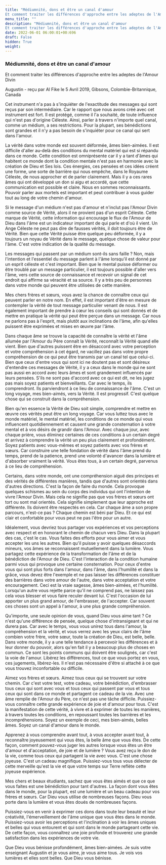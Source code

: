 ```yaml
---
title: "Médiumnité, dons et être un canal d'amour
Et comment traiter les différences d'approche entre les adeptes de l'Amour Divin"
menu_title: ""
description: "Médiumnité, dons et être un canal d'amour
Et comment traiter les différences d'approche entre les adeptes de l'Amour Divin"
date: 2022-06-01 06:00:01+00:696
draft: False
hidden: True
weight:
---
```

### Médiumnité, dons et être un canal d'amour
Et comment traiter les différences d'approche entre les adeptes de l'Amour Divin

Augustin - reçu par Al Fike le 5 Avril 2019, Gibsons, Colombie-Britannique, Canada

Cet instrument n'a pas à s'inquiéter de l'exactitude des messages qui sont reçus par son intermédiaire. Car le rapport que nous avons créé avec cet instrument est fort. Il est protégé, comme il l'a souhaité, de toute influence qui n'est pas d'origine Céleste. Ainsi, parler à travers n'importe quel canal, comme un médium, a ses restrictions. Pour la plupart, ses bénédictions sont grandes et il n'y a pas besoin de s'inquiéter pour ce canal qui sert dans l'amour.

La vérité dans votre monde est souvent déformée, âmes bien-aimées. Il est difficile d'aller au-delà des conditions du mental matériel qui est si répandu dans ce monde. Cette condition est omniprésente car il y a tant d'âmes qui habitent ce monde dont la condition mentale n'est pas en harmonie avec la création de Dieu et Ses lois. Ces énergies, ces pensées et ces idées créent une forme, une sorte de barrière qui nous empêche, dans le Royaume Céleste, de nous approcher et de parler clairement. Mais il y a ces rares âmes qui ont développé un don si aigu et accordé, que cette communication est possible et claire. Nous en sommes reconnaissants. Pouvoir parler aux mortels est important et peut contribuer à vous guider tout au long de votre chemin d'amour.

Si le message d'un médium n'est pas d'amour et n'inclut pas l'Amour Divin comme source de Vérité, alors il ne provient pas d'un esprit Céleste. Cette marque de Vérité, cette information qui encourage le flux de l'Amour de Dieu dans l'âme est un indicateur important de qui parle et d'où il vient. Un Ange Céleste ne peut pas dire de fausses vérités, il doit toujours être de Vérité. Bien que cette Vérité puisse être quelque peu déformée, il y a toujours un noyau de Vérité dans le message, quelque chose de valeur pour l'âme. C'est votre indication de la qualité du message.

Les messages qui passent par un médium sont-ils sans faille ? Non, mais l'intention et l'essentiel du message parlent à l'âme lorsqu'il est donné par un esprit céleste et c'est important. Bien que le mental puisse déformer ou être troublé par un message particulier, il est toujours possible d'aller vers l'âme, vers cette source de connaissance et recevoir un signal de cet endroit qui affirme sa véracité et sa source. Il y a très peu de personnes dans votre monde qui peuvent être utilisées de cette manière.

Mes chers frères et sœurs, vous avez la chance de connaître ceux qui peuvent parler en notre nom. En effet, il est important d'être en mesure de contempler la vérité de tout message particulier venant de nous. Il est également important de prendre à cœur les conseils qui sont donnés et de mettre en pratique la vérité qui peut être perçue dans un message. Car nous ne parlons pas à l'esprit, mais plutôt aux inclinations de l'âme, afin qu'elles puissent être exprimées et mises en œuvre par l'âme.

Dans chaque âme se trouve la capacité de connaître la vérité et l'âme allumée par l'Amour du Père connaît la Vérité, reconnaît la Vérité quand elle vient. Bien que d'autres puissent être en désaccord avec votre perception et votre compréhension à cet égard, ne vacillez pas dans votre propre compréhension de ce qui peut être transmis par un canal tel que celui-ci. Bien que ceux d'entre vous qui sont ici ne doutent pas et sont désireux d'entendre ces messages de Vérité, il y a ceux dans le monde qui ne sont pas aussi en accord avec leurs âmes et sont grandement influencés par leurs pensées. S'ils ne sont pas d'accord avec ce qui est dit, ne les jugez pas mais soyez patients et bienveillants. Car avec le temps, ils comprendront. Ils parviendront à ce lieu de connaissance de l'âme.   C'est un long voyage, mes bien-aimés, vers la Vérité. Il est progressif. C'est quelque chose qui se construit dans la compréhension.

Bien qu'en essence la Vérité de Dieu soit simple, comprendre et mettre en œuvre ces vérités peut être un long voyage. Car vous luttez tous avec le monde matériel, le mental matériel, les conditions de ce monde qui vous influencent quotidiennement et causent une grande consternation à votre mental et à vos désirs de grandir dans l'Amour. Avec chaque jour, avec chaque prière, vous éliminez certaines de ces conditions à un certain degré et arrivez à comprendre la vérité un peu plus clairement et profondément. Soyez patients avec vous-mêmes et soyez patients avec vos frères et sœurs. Car construire une telle fondation de vérité dans l'âme prend du temps, prend de la patience, prend une volonté d'avancer dans la lumière et d'absorber vraiment la vérité. Vous êtes tous, à un certain degré, parvenus à ce lieu de compréhension.

Certains, dans votre monde, ont une compréhension aiguë des principes et des vérités de différentes manières, tandis que d'autres sont orientés dans d'autres directions. C'est la façon de faire du monde. Cela provoque quelques schismes au sein du corps des individus qui ont l'intention de vivre l'Amour Divin. Mais cela ne signifie pas que vos frères et sœurs ont tort ou sont mal orientés. Cela signifie simplement que leur approche est différente. Ils doivent être respectés en cela. Car chaque âme a son propre parcours, n'est-ce pas ? Chaque chemin est béni par Dieu. Et ce qui est clair et confortable pour vous peut ne pas l'être pour un autre. 

Idéalement, vous devriez tous partager vos expériences et vos perceptions avec respect et en honorant le chemin de chacun vers Dieu. Dans la plupart des cas, c'est le cas. Vous faites des efforts pour vous aimer et vous accepter les uns les autres. Bien qu'il puisse y avoir quelques désaccords mineurs, vos âmes se reconnaissent mutuellement dans la lumière. Vous partagez cette expérience de la transformation de l'âme et de la bénédiction de l'Amour de Dieu. C'est l'interaction de la condition humaine parmi vous qui provoque une certaine consternation. Pour ceux d'entre vous qui sont plus forts dans l'amour, dans l'âme, dans l'humilité et dans la grâce, vous devez être l'exemple et ne pas laisser les différences constituer des barrières dans votre amour de l'autre, dans votre acceptation et votre encouragement. Ceci est la vraie sagesse, âmes bien-aimées, et l'humilité. Lorsqu'un autre vous rejette parce qu'il ne comprend pas, ne laissez pas cela vous blesser et vous faire reculer devant lui. C'est l'occasion de lui apporter un plus grand amour, de l'embrasser, de l'accepter. Car souvent ces choses sont un appel à l'amour, à une plus grande compréhension.

Qu'importe, une seule opinion de vous, quand Dieu vous aime tant ? Ce n'est qu'une différence de pensée, quelque chose d'intransigeant et qui ne durera pas. Car avec le temps, vous vous unirez tous dans l'amour, la compréhension et la vérité, et vous verrez avec les yeux clairs de l'âme combien votre frère, votre sœur, toute la création de Dieu, est belle, belle. Dans votre monde, il y a une telle tendance à percevoir les différences et à leur donner du pouvoir, alors qu'en fait il y a beaucoup plus de choses en commun. Ce sont les points communs qui doivent être soulignés, car c'est la voie de l'amour. Libérez les différences, tout ce que vous portez en vous, ces jugements, libérez-les. Il n'est pas nécessaire d'être si attaché à ce que vous trouvez inconfortable ou difficile.

Aimez vos frères et sœurs. Aimez tous ceux qui se trouvent sur votre chemin. Car c'est votre test, votre cadeau, votre bénédiction, d'embrasser tous ceux qui sont avec vous et tous ceux qui passent par vous et tous ceux qui sont dans ce monde et partagent ce cadeau de la vie. Avec une âme remplie de l'Amour du Père, ce n'est pas une tâche difficile. Puissiez-vous connaître cette grande expérience de joie et d'amour pour tous. C'est la manifestation de cette vérité, à vivre et à exprimer de toutes les manières, à travers toutes les conditions, en repoussant toutes les barrières et les incompréhensions. Soyez un exemple de ceci, mes bien-aimés, belles âmes. Soyez un canal d'amour dans le monde.

Apprenez à vous comprendre avant tout, à vous accepter avant tout, à reconnaître joyeusement qui vous êtes, la belle âme que vous êtes. De cette façon, comment pouvez-vous juger les autres lorsque vous êtes un être d'amour et d'acceptation, de joie et de lumière ? Vous avez reçu le don de la vie, comme tous ceux qui partagent la vie avec vous. C'est une chose joyeuse. C'est un cadeau magnifique. Puissiez-vous tous vous délecter de cette merveille qu'est la vie et que votre temps sur Terre reflète cette joyeuse expérience.

Mes chers et beaux étudiants, sachez que vous êtes aimés et que ce que vous faites est une bénédiction pour tant d'autres. La façon dont vous êtes dans le monde, pour la plupart, est une lumière et un beau cadeau pour vos frères et sœurs. Car Dieu vous utilise de nombreuses façons. Dieu vous porte dans la lumière et vous êtes doués de nombreuses façons.

Puissiez-vous en venir à exprimer ces dons dans toute leur beauté et leur créativité, l'émerveillement de l'âme unique que vous êtes dans le monde. Puissiez-vous avoir les perceptions et l'inclination à voir les âmes uniques et belles qui vous entourent et qui sont dans le monde partageant cette vie. De cette façon, vous connaîtrez une joie profonde et trouverez une grande satisfaction dans les expériences de votre vie.

Que Dieu vous bénisse profondément, âmes bien-aimées. Je suis votre enseignant Augustin et je vous aime, je vous aime tous. Je vois vos lumières et elles sont belles. Que Dieu vous bénisse.



